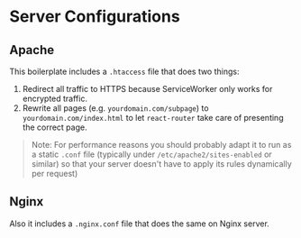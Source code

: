 # Server Configurations

## Apache

This boilerplate includes a `.htaccess` file that does two things:

1. Redirect all traffic to HTTPS because ServiceWorker only works for encrypted
   traffic.
1. Rewrite all pages (e.g. `yourdomain.com/subpage`) to `yourdomain.com/index.html`
   to let `react-router` take care of presenting the correct page.

> Note: For performance reasons you should probably adapt it to run as a static
> `.conf` file (typically under `/etc/apache2/sites-enabled` or similar) so that
> your server doesn't have to apply its rules dynamically per request)

## Nginx

Also it includes a `.nginx.conf` file that does the same on Nginx server.
